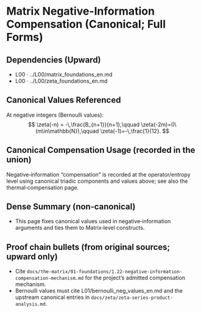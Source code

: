 # Matrix Negative-Information Compensation (Canonical; Full Forms)

## Dependencies (Upward)
- L00 · ../L00/matrix_foundations_en.md
- L00 · ../L00/zeta_foundations_en.md

## Canonical Values Referenced
At negative integers (Bernoulli values):
$$
\zeta(-n) = -\,\frac{B_{n+1}}{n+1},\qquad \zeta(-2m)=0\ (m\in\mathbb{N}),\qquad \zeta(-1)=-\,\frac{1}{12}.
$$

## Canonical Compensation Usage (recorded in the union)
Negative‑information “compensation” is recorded at the operator/entropy level using canonical triadic components and values above; see also the thermal‑compensation page.

## Dense Summary (non‑canonical)
- This page fixes canonical values used in negative‑information arguments and ties them to Matrix‑level constructs.

## Proof chain bullets (from original sources; upward only)
- Cite `docs/the-matrix/01-foundations/1.22-negative-information-compensation-mechanism.md` for the project’s admitted compensation mechanism.
- Bernoulli values must cite L01/bernoulli_neg_values_en.md and the upstream canonical entries in `docs/zeta/zeta-series-product-analysis.md`.
